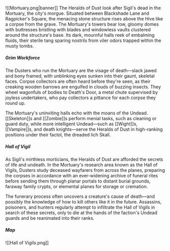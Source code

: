![[Mortuary.png|banner]]
The Heralds of Dust look after Sigil's dead in the Mortuary, the city's morgue. Situated between Blackshade Lane and Ragpicker's Square, the menacing stone structure rises above the Hive like a corpse from the grave. The Mortuary's towers bear low, gloomy domes with buttresses bristling with blades and windowless vaults clustered around the structure's base. Its dark, mournful halls reek of embalming fluids, their sterile tang sparing nostrils from viler odors trapped within the musty tombs.

##### Grim Workforce
The Dusters who run the Mortuary are the visage of death—slack jawed and bony framed, with unblinking eyes sunken into their gaunt, skeletal faces. Corpse collectors are often heard before they're seen, as their creaking wooden barrows are engulfed in clouds of buzzing insects. They wheel wagonfuls of bodies to Death's Door, a metal chute supervised by joyless undertakers, who pay collectors a pittance for each corpse they round up.

The Mortuary's uninviting halls echo with the moans of the Undead. [[Skeleton]]s and [[Zombie]]s perform menial tasks, such as cleaning or guard duty, while more intelligent Undead—such as [[Wight]]s, [[Vampire]]s, and death knights—serve the Heralds of Dust in high-ranking positions under their factol, the dreaded lich Skall.

##### Hall of Vigil
As Sigil's mirthless morticians, the Heralds of Dust are afforded the secrets of life and undeath. In the Mortuary's research area known as the Hall of Vigils, Dusters study deceased wayfarers from across the planes, preparing the corpses in accordance with an ever-widening archive of funeral rites before sending them through planar portals to distant burial grounds, faraway family crypts, or elemental planes for storage or cremation.

The funerary process often uncovers a creature's cause of death—and possibly the knowledge of how to kill others like it in the future. Assassins, poisoners, and hunters regularly attempt to infiltrate the Hall of Vigils in search of these secrets, only to die at the hands of the faction's Undead guards and be reanimated into their ranks. 

##### Map
![[Hall of Vigils.png]]